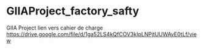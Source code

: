 # GIIAProject_factory_safty
GIIA Project 
lien vers cahier de charge  https://drive.google.com/file/d/1ga52LS4kQfCOV3kIpLNPjtUUWAvE0tLf/view
